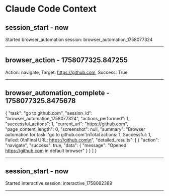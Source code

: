 # Claude Code Context


## session_start - now
Started browser_automation session: browser_automation_1758077324

---

## browser_action - 1758077325.847255
Action: navigate, Target: https://github.com, Success: True

---

## browser_automation_complete - 1758077325.8475678
{
  "task": "go to github.com",
  "session_id": "browser_automation_1758077324",
  "actions_performed": 1,
  "successful_actions": 1,
  "current_url": "https://github.com",
  "page_content_length": 0,
  "screenshot": null,
  "summary": "Browser automation for task: 'go to github.com'\nTotal actions: 1, Successful: 1, Failed: 0\nFinal URL: https://github.com\n",
  "detailed_results": [
    {
      "action": "navigate",
      "success": true,
      "data": {
        "message": "Opened https://github.com in default browser"
      }
    }
  ]
}

---

## session_start - now
Started interactive session: interactive_1758082389

---
